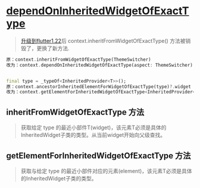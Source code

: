 # [dependOnInheritedWidgetOfExactType](https://api.flutter.dev/flutter/widgets/BuildContext/dependOnInheritedWidgetOfExactType.html)

> [升级到flutter1.22](https://flutter.dev/docs/release/breaking-changes/1-22-deprecations)后  context.inheritFromWidgetOfExactType() 方法被销毁了，更换了新方法.

```dart
原：context.inheritFromWidgetOfExactType(ThemeSwitcher)
改为：context.dependOnInheritedWidgetOfExactType(aspect: ThemeSwitcher)


final type = _typeOf<InheritedProvider<T>>();
原：context.ancestorInheritedElementForWidgetOfExactType(type)?.widget
改为：context.getElementForInheritedWidgetOfExactType<InheritedProvider<T>>().widget
```

## inheritFromWidgetOfExactType 方法

> 获取给定 type 的最近小部件T(widget)，该元素T必须是具体的InheritedWidget子类的类型。从当前widget开始向父级查找。
> 
## getElementForInheritedWidgetOfExactType  方法

> 获取与给定 type 的最近小部件对应的元素(element)，该元素T必须是具体的InheritedWidget子类的类型。